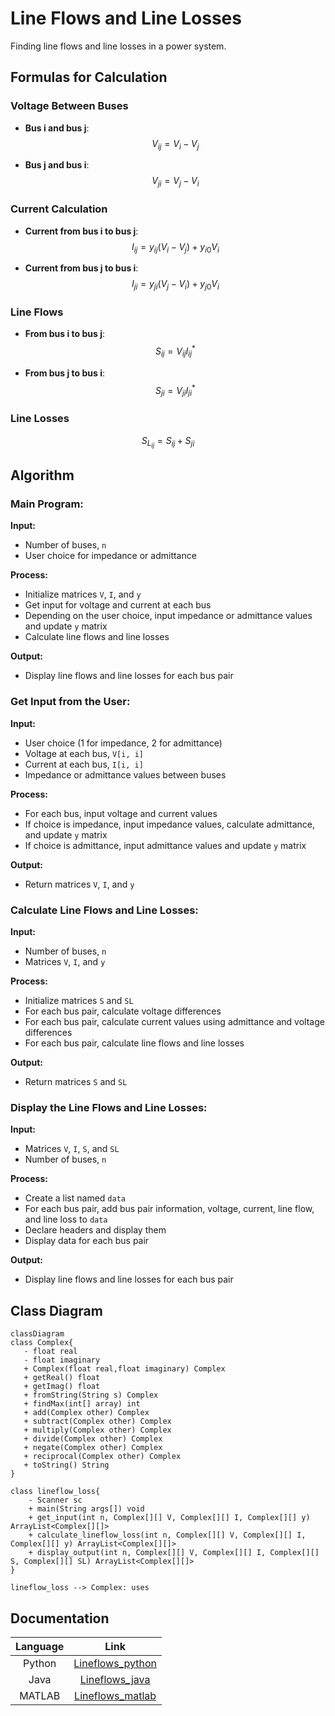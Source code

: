 <script src="https://cdn.jsdelivr.net/npm/mathjax@3/es5/tex-mml-chtml.js"></script>
<script type="module">
	import mermaid from 'https://cdn.jsdelivr.net/npm/mermaid@10/dist/mermaid.esm.min.mjs';
	mermaid.initialize({
		startOnLoad: true,
		theme: 'light'
	});
</script>

# Line Flows and Line Losses

Finding line flows and line losses in a power system.


## Formulas for Calculation

### Voltage Between Buses

- **Bus i and bus j**:
  $$
  V_{ij} = V_{i} - V_{j}
  $$

- **Bus j and bus i**:
  $$
  V_{ji} = V_{j} - V_{i}
  $$

### Current Calculation

- **Current from bus i to bus j**:
  $$
  I_{ij} = y_{ij}(V_i - V_j) + y_{i0} V_i
  $$

- **Current from bus j to bus i**:
  $$
  I_{ji} = y_{ji}(V_j - V_i) + y_{j0} V_i
  $$

### Line Flows

- **From bus i to bus j**:
  $$
  S_{ij} = V_{ij}I_{ij}^{*}
  $$

- **From bus j to bus i**:
  $$
  S_{ji} = V_{ji}I_{ji}^{*}
  $$

### Line Losses

  $$
  S_{L_{ij}} = S_{ij} + S_{ji}
  $$

## Algorithm

### **Main Program:**
**Input:**
- Number of buses, `n`
- User choice for impedance or admittance

**Process:**
- Initialize matrices `V`, `I`, and `y`
- Get input for voltage and current at each bus
- Depending on the user choice, input impedance or admittance values and update `y` matrix
- Calculate line flows and line losses

**Output:**
- Display line flows and line losses for each bus pair

### **Get Input from the User:**
**Input:**
- User choice (1 for impedance, 2 for admittance)
- Voltage at each bus, ` V[i, i] `
- Current at each bus, ` I[i, i] `
- Impedance or admittance values between buses

**Process:**
- For each bus, input voltage and current values
- If choice is impedance, input impedance values, calculate admittance, and update ` y ` matrix
- If choice is admittance, input admittance values and update ` y ` matrix

**Output:**
- Return matrices ` V `, ` I `, and ` y `

### **Calculate Line Flows and Line Losses:**
**Input:**
- Number of buses, ` n `
- Matrices ` V `, ` I `, and ` y `

**Process:**
- Initialize matrices ` S ` and ` SL `
- For each bus pair, calculate voltage differences
- For each bus pair, calculate current values using admittance and voltage differences
- For each bus pair, calculate line flows and line losses

**Output:**
- Return matrices ` S ` and ` SL `

### **Display the Line Flows and Line Losses:**
**Input:**
- Matrices ` V `, ` I `, ` S `, and ` SL `
- Number of buses, ` n `

**Process:**
- Create a list named `data`
- For each bus pair, add bus pair information, voltage, current, line flow, and line loss to `data`
- Declare headers and display them
- Display data for each bus pair

**Output:**
- Display line flows and line losses for each bus pair


## Class Diagram

```mermaid
classDiagram
class Complex{
   - float real
   - float imaginary
   + Complex(float real,float imaginary) Complex
   + getReal() float
   + getImag() float
   + fromString(String s) Complex
   + findMax(int[] array) int
   + add(Complex other) Complex
   + subtract(Complex other) Complex
   + multiply(Complex other) Complex
   + divide(Complex other) Complex
   + negate(Complex other) Complex
   + reciprocal(Complex other) Complex
   + toString() String
}

class lineflow_loss{
    - Scanner sc
    + main(String args[]) void
    + get_input(int n, Complex[][] V, Complex[][] I, Complex[][] y) ArrayList<Complex[][]>
    + calculate_lineflow_loss(int n, Complex[][] V, Complex[][] I, Complex[][] y) ArrayList<Complex[][]>
    + display_output(int n, Complex[][] V, Complex[][] I, Complex[][] S, Complex[][] SL) ArrayList<Complex[][]>
}

lineflow_loss --> Complex: uses
```

## Documentation

|Language|Link|
|:---:|:---:|
|Python|[Lineflows_python](./docs/html/namespacelineflow__loss.html)|
|Java|[Lineflows_java](./docs/html/lineflow__loss_8java.html)|
|MATLAB|[Lineflows_matlab](./docs/html/lineflow__loss_8m.html)|